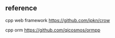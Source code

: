 ## reference
cpp web framework 
https://github.com/ipkn/crow

cpp orm https://github.com/qicosmos/ormpp
